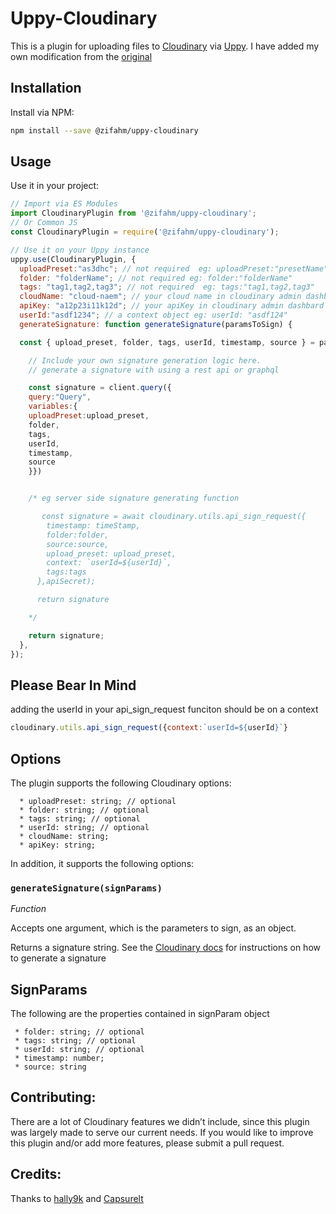 # Uppy-Cloudinary

This is a plugin for uploading files to [Cloudinary](https://cloudinary.com/)
via [Uppy](https://uppy.io/). I have added my own modification from the [original](https://github.com/CapsureIt/uppy-cloudinary)

## Installation

Install via NPM:

```bash
npm install --save @zifahm/uppy-cloudinary
```

## Usage

Use it in your project:

```javascript
// Import via ES Modules
import CloudinaryPlugin from '@zifahm/uppy-cloudinary';
// Or Common JS
const CloudinaryPlugin = require('@zifahm/uppy-cloudinary');

// Use it on your Uppy instance
uppy.use(CloudinaryPlugin, {
  uploadPreset:"as3dhc"; // not required  eg: uploadPreset:"presetName"
  folder: "folderName"; // not required eg: folder:"folderName"
  tags: "tag1,tag2,tag3"; // not required  eg: tags:"tag1,tag2,tag3"
  cloudName: "cloud-naem"; // your cloud name in cloudinary admin dashboard
  apiKey: "a12p23i11k12d"; // your apiKey in cloudinary admin dashbard
  userId:"asdf1234"; // a context object eg: userId: "asdf124"
  generateSignature: function generateSignature(paramsToSign) {

  const { upload_preset, folder, tags, userId, timestamp, source } = paramsToSign

    // Include your own signature generation logic here.
    // generate a signature with using a rest api or graphql

    const signature = client.query({
    query:"Query",
    variables:{
    uploadPreset:upload_preset,
    folder,
    tags,
    userId,
    timestamp,
    source
    }})


    /* eg server side signature generating function

       const signature = await cloudinary.utils.api_sign_request({
        timestamp: timeStamp,
        folder:folder,
        source:source,
        upload_preset: upload_preset,
        context: `userId=${userId}`,
        tags:tags
      },apiSecret);

      return signature

    */

    return signature;
  },
});
```

## Please Bear In Mind

adding the userId in your api_sign_request funciton should be on a context

```javascript
cloudinary.utils.api_sign_request({context:`userId=${userId}`}

```

## Options

The plugin supports the following Cloudinary options:

```
  * uploadPreset: string; // optional
  * folder: string; // optional
  * tags: string; // optional
  * userId: string; // optional
  * cloudName: string;
  * apiKey: string;
```

In addition, it supports the following options:

### `generateSignature(signParams)`

_Function_

Accepts one argument, which is the parameters to sign, as an object.

Returns a signature string. See the [Cloudinary
docs](https://cloudinary.com/documentation/signatures) for instructions on how
to generate a signature

## SignParams

The following are the properties contained in signParam object

```* upload_preset: string; // optional
 * folder: string; // optional
 * tags: string; // optional
 * userId: string; // optional
 * timestamp: number;
 * source: string
```

## Contributing:

There are a lot of Cloudinary features we didn’t include, since this plugin was
largely made to serve our current needs. If you would like to improve this
plugin and/or add more features, please submit a pull request.

## Credits:

Thanks to [hally9k](https://github.com/hally9k/uppy-cloudinary) and [Capsurelt](https://github.com/CapsureIt/uppy-cloudinary)
